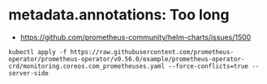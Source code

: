 


# metadata.annotations: Too long
- https://github.com/prometheus-community/helm-charts/issues/1500
```
kubectl apply -f https://raw.githubusercontent.com/prometheus-operator/prometheus-operator/v0.56.0/example/prometheus-operator-crd/monitoring.coreos.com_prometheuses.yaml --force-conflicts=true --server-side
```

